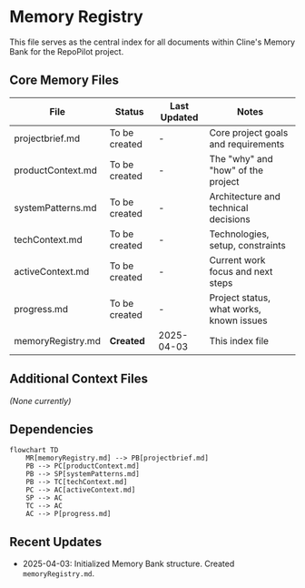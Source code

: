 # Memory Registry

This file serves as the central index for all documents within Cline's Memory Bank for the RepoPilot project.

## Core Memory Files

| File                 | Status         | Last Updated | Notes                                    |
|----------------------|----------------|--------------|------------------------------------------|
| projectbrief.md      | To be created  | -            | Core project goals and requirements      |
| productContext.md    | To be created  | -            | The "why" and "how" of the project       |
| systemPatterns.md    | To be created  | -            | Architecture and technical decisions     |
| techContext.md       | To be created  | -            | Technologies, setup, constraints         |
| activeContext.md     | To be created  | -            | Current work focus and next steps        |
| progress.md          | To be created  | -            | Project status, what works, known issues |
| memoryRegistry.md    | **Created**    | 2025-04-03   | This index file                        |

## Additional Context Files

*(None currently)*

## Dependencies

```mermaid
flowchart TD
    MR[memoryRegistry.md] --> PB[projectbrief.md]
    PB --> PC[productContext.md]
    PB --> SP[systemPatterns.md]
    PB --> TC[techContext.md]
    PC --> AC[activeContext.md]
    SP --> AC
    TC --> AC
    AC --> P[progress.md]
```

## Recent Updates

- 2025-04-03: Initialized Memory Bank structure. Created `memoryRegistry.md`.